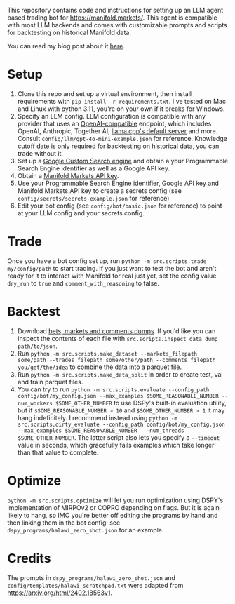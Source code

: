 This repository contains code and instructions for setting up an LLM agent based trading bot for https://manifold.markets/. This agent is compatible with most LLM backends and comes with customizable prompts and scripts for backtesting on historical Manifold data.

You can read my blog post about it [here](https://www.ksadov.com/posts/2025-03-26-tradebot.html).

# Setup
1. Clone this repo and set up a virtual environment, then install requirements with `pip install -r requirements.txt`. I've tested on Mac and Linux with python 3.11, you're on your own if it breaks for Windows.
2. Specify an LLM config. LLM configuration is compatible with any provider that uses an [OpenAI-compatible](https://github.com/openai/openai-openapi) endpoint, which includes OpenAI, Anthropic, Together AI, [llama.cpp's default server](https://github.com/ggml-org/llama.cpp/blob/master/examples/server/README.md) and more. Consult `config/llm/gpt-4o-mini-example.json` for reference. Knowledge cutoff date is only required for backtesting on historical data, you can trade without it.
3. Set up a [Google Custom Search engine](https://developers.google.com/custom-search/v1/introduction) and obtain a your Programmable Search Engine identifier as well as a Google API key.
4. Obtain a [Manifold Markets API key](https://docs.manifold.markets/api#authentication).
5. Use your Programmable Search Engine identifier, Google API key and Manifold Markets API key to create a secrets config (see `config/secrets/secrets-example.json` for reference)
6. Edit your bot config (see `config/bot/basic.json` for reference) to point at your LLM config and your secrets config.

# Trade
Once you have a bot config set up, run `python -m src.scripts.trade my/config/path` to start trading. If you just want to test the bot and aren't ready for it to interact with Manifold for real just yet, set the config value `dry_run` to `true` and `comment_with_reasoning` to false.

# Backtest
1. Download [bets, markets and comments dumps](https://docs.manifold.markets/api#trade-history-dumps). If you'd like you can inspect the contents of each file with `src.scripts.inspect_data_dump path/to/json`.
2. Run `python -m src.scripts.make_dataset --markets_filepath some/path --trades_filepath some/other/path --comments_filepath you/get/the/idea` to combine the data into a parquet file.
3. Run `python -m src.scripts.make_data_split` in order to create test, val and train parquet files.
4. You can try to run `python -m src.scripts.evaluate --config_path config/bot/my_config.json --max_examples $SOME_REASONABLE_NUMBER --num_workers $SOME_OTHER_NUMBER` to use DSPy's built-in evaluation utility, but if `$SOME_REASONABLE_NUMBER > 10` and `$SOME_OTHER_NUMBER > 1` it may hang indefinitely. I recommend instead using `python -m src.scripts.dirty_evaluate --config_path config/bot/my_config.json --max_examples $SOME_REASONABLE_NUMBER  --num_threads $SOME_OTHER_NUMBER`. The latter script also lets you specify a `--timeout` value in seconds, which gracefully fails examples which take longer than that value to complete.

# Optimize
`python -m src.scripts.optimize` will let you run optimization using DSPY's implementation of MIRPOv2 or COPRO depending on flags. But it is again likely to hang, so IMO you're better off editing the programs by hand and then linking them in the bot config: see `dspy_programs/halawi_zero_shot.json` for an example.

# Credits
The prompts in `dspy_programs/halawi_zero_shot.json` and  `config/templates/halawi_scratchpad.txt` were adapted from https://arxiv.org/html/2402.18563v1.
